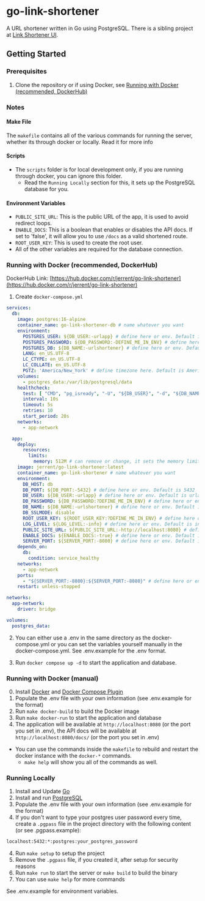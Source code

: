 # go-link-shortener

A URL shortener written in Go using PostgreSQL. There is a sibling project at [Link Shortener UI](https://github.com/Trifall/link-shortener-ui).

## Getting Started

### Prerequisites

1. Clone the repository or if using Docker, see [Running with Docker (recommended, DockerHub)](#running-with-docker-recommended-dockerhub)

### Notes

#### Make File

The `makefile` contains all of the various commands for running the server, whether its through docker or locally. Read it for more info

#### Scripts

- The `scripts` folder is for local development only, if you are running through docker, you can ignore this folder.
  - Read the `Running Locally` section for this, it sets up the PostgreSQL database for you.

#### Environment Variables

- `PUBLIC_SITE_URL`: This is the public URL of the app, it is used to avoid redirect loops.
- `ENABLE_DOCS`: This is a boolean that enables or disables the API docs. If set to 'false', it will allow you to use `/docs` as a valid shortened route.
- `ROOT_USER_KEY`: This is used to create the root user.
- All of the other variables are required for the database connection.

### Running with Docker (recommended, DockerHub)

DockerHub Link: [https://hub.docker.com/r/jerrent/go-link-shortener](https://hub.docker.com/r/jerrent/go-link-shortener)

1. Create `docker-compose.yml`

```yaml
services:
  db:
    image: postgres:16-alpine
    container_name: go-link-shortener-db # name whatever you want
    environment:
      POSTGRES_USER: ${DB_USER:-urlapp} # define here or env. Default is urlapp
      POSTGRES_PASSWORD: ${DB_PASSWORD:-DEFINE_ME_IN_ENV} # define here or env. No default, you must set this.
      POSTGRES_DB: ${DB_NAME:-urlshortener} # define here or env. Default is urlshortener
      LANG: en_US.UTF-8
      LC_CTYPE: en_US.UTF-8
      LC_COLLATE: en_US.UTF-8
      PGTZ: 'America/New_York' # define timezone here. Default is America/New_York
    volumes:
      - postgres_data:/var/lib/postgresql/data
    healthcheck:
      test: [ "CMD", "pg_isready", "-U", "${DB_USER}", "-d", "${DB_NAME}", "-p", "5432" ]
      interval: 10s
      timeout: 5s
      retries: 10
      start_period: 20s
    networks:
      - app-network

  app:
    deploy:
      resources:
        limits:
          memory: 512M # can remove or change, it sets the memory limit for the container
    image: jerrent/go-link-shortener:latest
    container_name: go-link-shortener # name whatever you want
    environment:
      DB_HOST: db
      DB_PORT: ${DB_PORT:-5432} # define here or env. Default is 5432
      DB_USER: ${DB_USER:-urlapp} # define here or env. Default is urlapp
      DB_PASSWORD: ${DB_PASSWORD:?DEFINE_ME_IN_ENV} # define here or env. No default, you must set this.
      DB_NAME: ${DB_NAME:-urlshortener} # define here or env. Default is urlshortener
      DB_SSLMODE: disable
      ROOT_USER_KEY: ${ROOT_USER_KEY:?DEFINE_ME_IN_ENV} # define here or env. No default, you must set this. You can use `openssl rand -base64 32` to generate one if you need to.
      LOG_LEVEL: ${LOG_LEVEL:-info} # define here or env. Default is info
      PUBLIC_SITE_URL: ${PUBLIC_SITE_URL:-http://localhost:8080} # define here or env. Default is http://localhost:8080
      ENABLE_DOCS: ${ENABLE_DOCS:-true} # define here or env. Default is true
      SERVER_PORT: ${SERVER_PORT:-8080} # define here or env. Default is 8080
    depends_on:
      db:
        condition: service_healthy
    networks:
      - app-network
    ports:
      - "${SERVER_PORT:-8080}:${SERVER_PORT:-8080}" # define here or env. Default is 8080
    restart: unless-stopped

networks:
  app-network:
    driver: bridge

volumes:
  postgres_data:

```

2. You can either use a .env in the same directory as the docker-compose.yml or you can set the variables yourself manually in the docker-compose.yml. See .env.example for the .env format.

3. Run `docker compose up -d` to start the application and database.

### Running with Docker (manual)

0. Install [Docker](https://docs.docker.com/get-docker/) and [Docker Compose Plugin](https://docs.docker.com/compose/install/)
1. Populate the .env file with your own information (see .env.example for the format)
2. Run `make docker-build` to build the Docker image
3. Run `make docker-run` to start the application and database
4. The application will be available at `http://localhost:8080` (or the port you set in .env), the API docs will be available at `http://localhost:8080/docs/` (or the port you set in .env)

- You can use the commands inside the `makefile` to rebuild and restart the docker instance with the `docker-*` commands.
  - `make help` will show you all of the commands as well.

### Running Locally

1. Install and Update [Go](https://go.dev/doc/install)
2. Install and run [PostgreSQL](https://www.postgresql.org/download/)
3. Populate the .env file with your own information (see .env.example for the format)
4. If you don't want to type your postgres user password every time, create a `.pgpass` file in the project directory with the following content (or see .pgpass.example):

```txt
localhost:5432:*:postgres:your_postgres_password
```

4. Run `make setup` to setup the project
5. Remove the `.pgpass` file, if you created it, after setup for security reasons
6. Run `make run` to start the server or `make build` to build the binary
7. You can use `make help` for more commands

See .env.example for environment variables.
